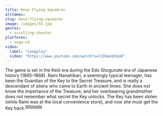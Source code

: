 ```yaml
---
title: Keio Flying Squadron
altnames:
slug: keio-flying-squadron
image: /images/55.jpg
genres:
  - scrolling-shooter
platforms:
  - sega-cd
video:
  label: "Longplay"
  video: "https://www.youtube.com/watch?v=CJI6eoUC6o8"
---
```


The game is set in the Keiō era during the Edo Shogunate era of Japanese history (1865–1868). Rami Nanahikari, a seemingly typical teenager, has been the Guardian of the Key to the Secret Treasure, and is really a descendant of aliens who came to Earth in ancient times. She does not know the importance of the Treasure, and her overbearing grandmother does not remember what secret the Key unlocks. The Key has been stolen (while Rami was at the local convenience store), and now she must get the Key back.<sup>[Wikipedia](https://en.wikipedia.org/wiki/Keio_Flying_Squadron)</sup>